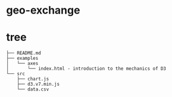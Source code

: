 # geo-exchange

# tree
```
├── README.md
├── examples
│   └── axes
│       └── index.html - introduction to the mechanics of D3
└── src
    ├── chart.js
    ├── d3.v7.min.js
    └── data.csv
```

<!-- - `examples`
    - `axes` - introduction to the mechanics of D3
- `src`
    - `production`
    - `developement` -->